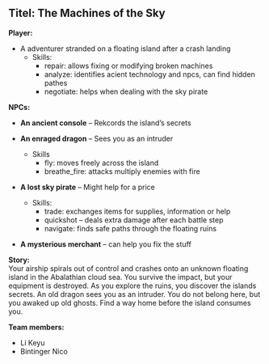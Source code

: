 ## Titel: The Machines of the Sky

**Player:**
- A adventurer stranded on a floating island after a crash landing
	- Skills:
		- repair: allows fixing or modifying broken machines
	    - analyze: identifies acient technology and npcs, can find hidden pathes
	    - negotiate: helps when dealing with the sky pirate 

**NPCs:**
- **An ancient console** – Rekcords the island’s secrets
    
- **An enraged dragon** – Sees you as an intruder
	- Skills
		- fly: moves freely across the island
	    - breathe_fire: attacks multiply enemies with fire
    
- **A lost sky pirate** – Might help for a price
	- Skills:
	    - trade: exchanges items for supplies, information or help
	    - quickshot – deals extra damage after each battle step
	    - navigate: finds safe paths through the floating ruins

- **A mysterious merchant** – can help you fix the stuff

**Story:**  
Your airship spirals out of control and crashes onto an unknown floating island in the Abalathian cloud sea. You survive the impact, but your equipment is destroyed. As you explore the ruins, you discover the islands secrets. An old dragon sees you as an intruder. You do not belong here, but you awaked up old ghosts. Find a way home before the island consumes you.

**Team members:**
- Li Keyu
- Bintinger Nico